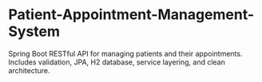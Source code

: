 # Patient-Appointment-Management-System
Spring Boot RESTful API for managing patients and their appointments. Includes validation, JPA, H2 database, service layering, and clean architecture.
